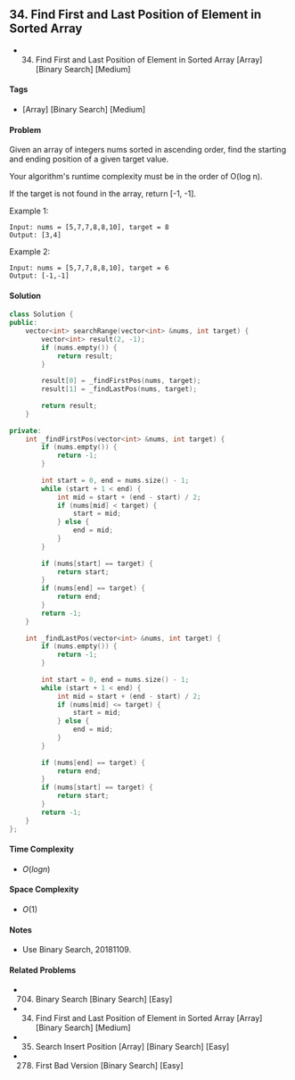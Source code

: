 ## 34. Find First and Last Position of Element in Sorted Array
- 34. Find First and Last Position of Element in Sorted Array [Array] [Binary Search] [Medium]

#### Tags
- [Array] [Binary Search] [Medium]

#### Problem
Given an array of integers nums sorted in ascending order, find the starting and ending position of a given target value.

Your algorithm's runtime complexity must be in the order of O(log n).

If the target is not found in the array, return [-1, -1].

Example 1:

    Input: nums = [5,7,7,8,8,10], target = 8
    Output: [3,4]

Example 2:

    Input: nums = [5,7,7,8,8,10], target = 6
    Output: [-1,-1]

#### Solution
``` C++
class Solution {
public:
    vector<int> searchRange(vector<int> &nums, int target) {
        vector<int> result(2, -1);
        if (nums.empty()) {
            return result;
        }
        
        result[0] = _findFirstPos(nums, target);
        result[1] = _findLastPos(nums, target);
        
        return result;
    }
    
private: 
    int _findFirstPos(vector<int> &nums, int target) {
        if (nums.empty()) {
            return -1;
        }
        
        int start = 0, end = nums.size() - 1;
        while (start + 1 < end) {
            int mid = start + (end - start) / 2;
            if (nums[mid] < target) {
                start = mid;
            } else {
                end = mid;
            }
        }
        
        if (nums[start] == target) {
            return start;
        }
        if (nums[end] == target) {
            return end;
        }
        return -1;
    }
    
    int _findLastPos(vector<int> &nums, int target) {
        if (nums.empty()) {
            return -1;
        }
        
        int start = 0, end = nums.size() - 1;
        while (start + 1 < end) {
            int mid = start + (end - start) / 2;
            if (nums[mid] <= target) {
                start = mid;
            } else {
                end = mid;
            }
        }
        
        if (nums[end] == target) {
            return end;
        }
        if (nums[start] == target) {
            return start;
        }
        return -1;
    }
};
```

#### Time Complexity
- $O(log n)$

#### Space Complexity
- $O(1)$

#### Notes
- Use Binary Search, 20181109.

#### Related Problems
- 704. Binary Search [Binary Search] [Easy]
- 34. Find First and Last Position of Element in Sorted Array [Array] [Binary Search] [Medium]
- 35. Search Insert Position [Array] [Binary Search] [Easy]
- 278. First Bad Version [Binary Search] [Easy]
